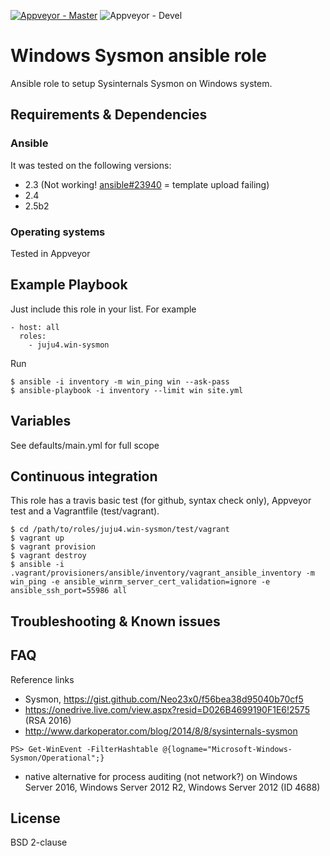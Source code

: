 [![Appveyor - Master](https://ci.appveyor.com/api/projects/status/t0mqe5h33m0d0fbl?svg=true)](https://ci.appveyor.com/project/juju4/ansible-win-sysmon)
![Appveyor - Devel](https://ci.appveyor.com/api/projects/status/t0mqe5h33m0d0fbl/branch/devel?svg=true)

# Windows Sysmon ansible role

Ansible role to setup Sysinternals Sysmon on Windows system.

## Requirements & Dependencies

### Ansible
It was tested on the following versions:
 * 2.3 (Not working! [ansible#23940](https://github.com/ansible/ansible/issues/23940) = template upload failing)
 * 2.4
 * 2.5b2

### Operating systems

Tested in Appveyor

## Example Playbook

Just include this role in your list.
For example

```
- host: all
  roles:
    - juju4.win-sysmon
```

Run
```
$ ansible -i inventory -m win_ping win --ask-pass
$ ansible-playbook -i inventory --limit win site.yml
```

## Variables

See defaults/main.yml for full scope

## Continuous integration

This role has a travis basic test (for github, syntax check only), Appveyor test and a Vagrantfile (test/vagrant).

```
$ cd /path/to/roles/juju4.win-sysmon/test/vagrant
$ vagrant up
$ vagrant provision
$ vagrant destroy
$ ansible -i .vagrant/provisioners/ansible/inventory/vagrant_ansible_inventory -m win_ping -e ansible_winrm_server_cert_validation=ignore -e ansible_ssh_port=55986 all
```

## Troubleshooting & Known issues

## FAQ

Reference links
* Sysmon, https://gist.github.com/Neo23x0/f56bea38d95040b70cf5
*  https://onedrive.live.com/view.aspx?resid=D026B4699190F1E6!2575 (RSA 2016)
* http://www.darkoperator.com/blog/2014/8/8/sysinternals-sysmon
```
PS> Get-WinEvent -FilterHashtable @{logname="Microsoft-Windows-Sysmon/Operational";}
```
* native alternative for process auditing (not network?) on Windows Server 2016, Windows Server 2012 R2, Windows Server 2012 (ID 4688)

## License

BSD 2-clause
